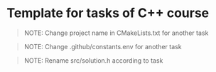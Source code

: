 # Template for tasks of C++ course

> NOTE: Change project name in CMakeLists.txt for another task

> NOTE: Change .github/constants.env for another task

> NOTE: Rename src/solution.h according to task
